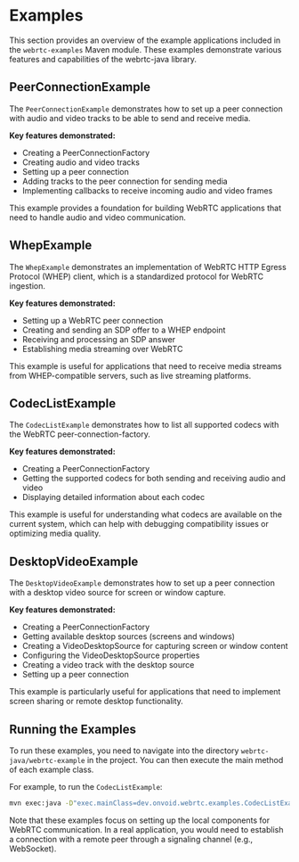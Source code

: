 # Examples

This section provides an overview of the example applications included in the `webrtc-examples` Maven module. These examples demonstrate various features and capabilities of the webrtc-java library.

## PeerConnectionExample

The `PeerConnectionExample` demonstrates how to set up a peer connection with audio and video tracks to be able to send and receive media.

**Key features demonstrated:**
- Creating a PeerConnectionFactory
- Creating audio and video tracks
- Setting up a peer connection
- Adding tracks to the peer connection for sending media
- Implementing callbacks to receive incoming audio and video frames

This example provides a foundation for building WebRTC applications that need to handle audio and video communication.

## WhepExample

The `WhepExample` demonstrates an implementation of WebRTC HTTP Egress Protocol (WHEP) client, which is a standardized protocol for WebRTC ingestion.

**Key features demonstrated:**
- Setting up a WebRTC peer connection
- Creating and sending an SDP offer to a WHEP endpoint
- Receiving and processing an SDP answer
- Establishing media streaming over WebRTC

This example is useful for applications that need to receive media streams from WHEP-compatible servers, such as live streaming platforms.

## CodecListExample

The `CodecListExample` demonstrates how to list all supported codecs with the WebRTC peer-connection-factory.

**Key features demonstrated:**
- Creating a PeerConnectionFactory
- Getting the supported codecs for both sending and receiving audio and video
- Displaying detailed information about each codec

This example is useful for understanding what codecs are available on the current system, which can help with debugging compatibility issues or optimizing media quality.

## DesktopVideoExample

The `DesktopVideoExample` demonstrates how to set up a peer connection with a desktop video source for screen or window capture.

**Key features demonstrated:**
- Creating a PeerConnectionFactory
- Getting available desktop sources (screens and windows)
- Creating a VideoDesktopSource for capturing screen or window content
- Configuring the VideoDesktopSource properties
- Creating a video track with the desktop source
- Setting up a peer connection

This example is particularly useful for applications that need to implement screen sharing or remote desktop functionality.


## Running the Examples

To run these examples, you need to navigate into the directory `webrtc-java/webrtc-example` in the project.
You can then execute the main method of each example class.

For example, to run the `CodecListExample`:

```bash
mvn exec:java -D"exec.mainClass=dev.onvoid.webrtc.examples.CodecListExample"
```

Note that these examples focus on setting up the local components for WebRTC communication. In a real application, you would need to establish a connection with a remote peer through a signaling channel (e.g., WebSocket).